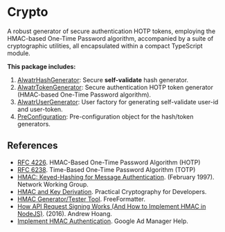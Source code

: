 # Crypto

A robust generator of secure authentication HOTP tokens, employing the HMAC-based One-Time Password algorithm, accompanied by a suite of cryptographic utilities, all encapsulated within a compact TypeScript module.

**This package includes:**

1. [AlwatrHashGenerator](./src/hash.ts): Secure **self-validate** hash generator.
2. [AlwatrTokenGenerator](./src/token.ts): Secure authentication HOTP token generator (HMAC-based One-Time Password algorithm).
3. [AlwatrUserGenerator](./src/user.ts): User factory for generating self-validate user-id and user-token.
4. [PreConfiguration](./src/pre-config.ts): Pre-configuration object for the hash/token generators.

## References

- [RFC 4226](http://tools.ietf.org/html/rfc4226). HMAC-Based One-Time Password Algorithm (HOTP)
- [RFC 6238](http://tools.ietf.org/html/rfc6238). Time-Based One-Time Password Algorithm (TOTP)
- [HMAC: Keyed-Hashing for Message Authentication](https://tools.ietf.org/html/rfc2104). (February 1997). Network Working Group.
- [HMAC and Key Derivation](https://cryptobook.nakov.com/mac-and-key-derivation/hmac-and-key-derivation). Practical Cryptography for Developers.
- [HMAC Generator/Tester Tool](https://www.freeformatter.com/hmac-generator.html). FreeFormatter.
- [How API Request Signing Works (And How to Implement HMAC in NodeJS)](https://blog.andrewhoang.me/how-api-request-signing-works-and-how-to-implement-it-in-nodejs-2/). (2016). Andrew Hoang.
- [Implement HMAC Authentication](https://support.google.com/admanager/answer/7637490?hl=en). Google Ad Manager Help.

